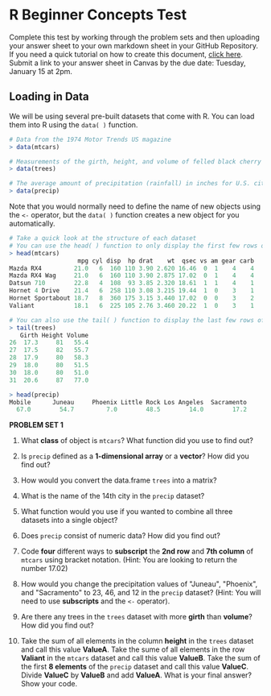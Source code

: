 # R Beginner Concepts Test

Complete this test by working through the problem sets and then uploading your answer sheet to your own markdown sheet in your GitHub Repository. If you need a quick tutorial on how to create this document, [click here](/GitTutorial.md). Submit a link to your answer sheet in Canvas by the due date: Tuesday, January 15 at 2pm.

## Loading in Data

We will be using several pre-built datasets that come with R. You can load them into R using the ````data( )```` function.

````R
# Data from the 1974 Motor Trends US magazine
> data(mtcars)

# Measurements of the girth, height, and volume of felled black cherry trees
> data(trees)

# The average amount of precipitation (rainfall) in inches for U.S. cities
> data(precip)
````

Note that you would normally need to define the name of new objects using the ````<-```` operator, but the ````data( )```` function creates a new object for you automatically.

````R
# Take a quick look at the structure of each dataset
# You can use the head( ) function to only display the first few rows of each dataset
> head(mtcars)
                   mpg cyl disp  hp drat    wt  qsec vs am gear carb
Mazda RX4         21.0   6  160 110 3.90 2.620 16.46  0  1    4    4
Mazda RX4 Wag     21.0   6  160 110 3.90 2.875 17.02  0  1    4    4
Datsun 710        22.8   4  108  93 3.85 2.320 18.61  1  1    4    1
Hornet 4 Drive    21.4   6  258 110 3.08 3.215 19.44  1  0    3    1
Hornet Sportabout 18.7   8  360 175 3.15 3.440 17.02  0  0    3    2
Valiant           18.1   6  225 105 2.76 3.460 20.22  1  0    3    1

# You can also use the tail( ) function to display the last few rows of the dataset
> tail(trees)
   Girth Height Volume
26  17.3     81   55.4
27  17.5     82   55.7
28  17.9     80   58.3
29  18.0     80   51.5
30  18.0     80   51.0
31  20.6     87   77.0

> head(precip)
Mobile      Juneau     Phoenix Little Rock Los Angeles  Sacramento
  67.0        54.7         7.0        48.5        14.0        17.2
````
**PROBLEM SET 1**

1. What **class** of object is ````mtcars````? What function did you use to find out?

2. Is ````precip```` defined as a **1-dimensional array** or a **vector**? How did you find out?

3. How would you convert the data.frame ````trees```` into a matrix?

4. What is the name of the 14th city in the ````precip```` dataset?

5. What function would you use if you wanted to combine all three datasets into a single object?

6. Does ````precip```` consist of numeric data? How did you find out?

7. Code **four** different ways to **subscript** the **2nd row** and **7th column** of ````mtcars```` using bracket notation. (Hint: You are looking to return the number 17.02)

8. How would you change the precipitation values of "Juneau", "Phoenix", and "Sacramento" to 23, 46, and 12 in the ````precip```` dataset? (Hint: You will need to use **subscripts** and the ````<-```` operator).

9. Are there any trees in the ````trees```` dataset with more **girth** than **volume**? How did you find out?

10. Take the sum of all elements in the column **height** in the ````trees```` dataset and call this value **ValueA**. Take the sume of all elements in the row **Valiant** in the ````mtcars```` dataset and call this value **ValueB**. Take the sum of the first **8 elements** of the ````precip```` dataset and call this value **ValueC**. Divide **ValueC** by **ValueB** and add **ValueA**. What is your final answer? Show your code.
